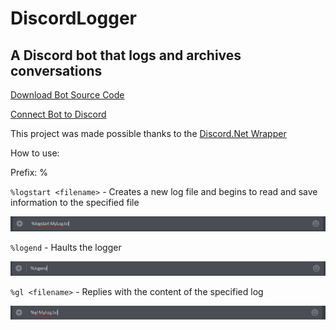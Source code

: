 # DiscordLogger

## A Discord bot that logs and archives conversations

[Download Bot Source Code](google.com)

[Connect Bot to Discord](https://discordapp.com/oauth2/authorize?client_id=428590297082101780&scope=bot&permissions=75776)

This project was made possible thanks to the [Discord.Net Wrapper](https://github.com/RogueException/Discord.Net)

How to use:

Prefix: %

`%logstart <filename>` - Creates a new log file and begins to read and save information to the specified file
  
![alt text](RefImages/lostart.jpg)

`%logend` - Haults the logger

![alt text](RefImages/logend.jpg)

`%gl <filename>` - Replies with the content of the specified log

![alt text](RefImages/gl.JPG)
